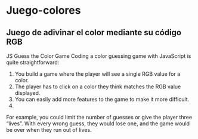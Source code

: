 # Juego-colores
Juego de adivinar el color mediante su código RGB
-------------------------------------------------
JS Guess the Color Game
Coding a color guessing game with JavaScript is quite straightforward:

1. You build a game where the player will see a single RGB value for a color.
2. The player has to click on a color they think matches the RGB value displayed.
3. You can easily add more features to the game to make it more difficult.
4. 
For example, you could limit the number of guesses or give the player three “lives”. With every wrong guess, they would lose one, and the game would be over when they run out of lives.
